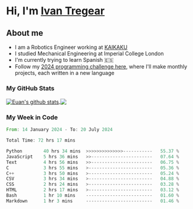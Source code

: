 # Hi, I'm [Ivan Tregear](https://www.linkedin.com/in/ivantregear/)

## About me

* I am a Robotics Engineer working at [KAIKAKU](https://github.com/KAIKAKU-AI)
* I studied Mechanical Engineering at Imperial College London
* I'm currently trying to learn Spanish :es:
* Follow my [2024 programming challenge here](https://github.com/ITregear?tab=repositories), where I'll make monthly projects, each written in a new language


### My GitHub Stats

<a href="#my-github-stats">
  <img align="center" src="https://github-readme-stats.vercel.app/api?username=itregear&count_private=true&show_icons=true&include_all_commits=true&theme=material-palenight" alt="Euan's github stats" />
</a>

<a href="#my-github-stats">
  <img align="center" src="https://github-readme-stats.vercel.app/api/top-langs/?username=itregear&layout=compact&theme=material-palenight" />
</a>

### My Week in Code
<!--START_SECTION:waka-->

```rust
From: 14 January 2024 - To: 20 July 2024

Total Time: 72 hrs 17 mins

Python        40 hrs 34 mins  >>>>>>>>>>>>>>-----------   55.37 %
JavaScript    5 hrs 36 mins   >>-----------------------   07.64 %
Text          4 hrs 56 mins   >>-----------------------   06.75 %
C             3 hrs 55 mins   >------------------------   05.36 %
C++           3 hrs 50 mins   >------------------------   05.24 %
CSV           3 hrs 34 mins   >------------------------   04.88 %
CSS           2 hrs 24 mins   >------------------------   03.28 %
HTML          2 hrs 17 mins   >------------------------   03.12 %
Bash          1 hr 10 mins    -------------------------   01.60 %
Markdown      1 hr 3 mins     -------------------------   01.46 %
```

<!--END_SECTION:waka-->
